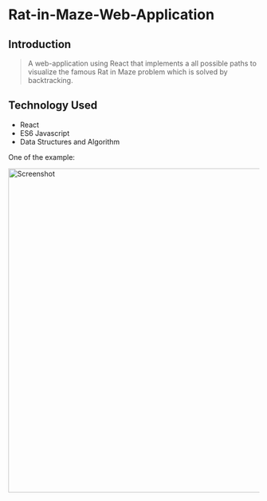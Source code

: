 # Rat-in-Maze-Web-Application

## Introduction
> A web-application using React that implements a all possible paths to visualize the famous Rat in Maze problem which is solved by backtracking.

## Technology Used
- React
- ES6 Javascript
- Data Structures and Algorithm

One of the example:

<img width="649" alt="Screenshot" src="https://user-images.githubusercontent.com/67001353/107140065-afeae980-6945-11eb-8db6-c4a7d0655e7f.png">
